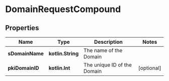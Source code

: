 
# DomainRequestCompound

## Properties
| Name | Type | Description | Notes |
| ------------ | ------------- | ------------- | ------------- |
| **sDomainName** | **kotlin.String** | The name of the Domain |  |
| **pkiDomainID** | **kotlin.Int** | The unique ID of the Domain |  [optional] |



